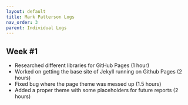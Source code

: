 ```yaml
---
layout: default
title: Mark Patterson Logs
nav_order: 3
parent: Individual Logs
---
```

## **Week #1**
 - Researched different libraries for GitHub Pages (1 hour)
 - Worked on getting the base site of Jekyll running on Github Pages (2 hours)
 - Fixed bug where the page theme was messed up (1.5 hours)
 - Added a proper theme with some placeholders for future reports (2 hours)
